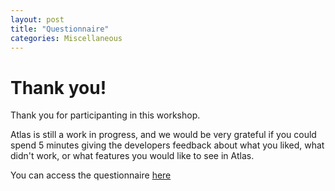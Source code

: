 ```yaml
---
layout: post
title: "Questionnaire"
categories: Miscellaneous
---
```


# Thank you!

Thank you for participanting in this workshop.

Atlas is still a work in progress, and we would be very grateful if you could spend 5 minutes giving the developers feedback about what you liked, what didn't work, or what features you would like to see in Atlas.

You can access the questionnaire [here](https://forms.gle/aG45D5mbuk6hTN7z7)


